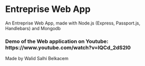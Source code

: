 # Entreprise Web App
An Entreprise Web App, made with Node.js (Express, Passport.js, Handlebars) and Mongodb
<h3> Demo of the Web application on Youtube: https://www.youtube.com/watch?v=lQCd_2dS2I0</h3>

Made by Walid Salhi Belkacem



